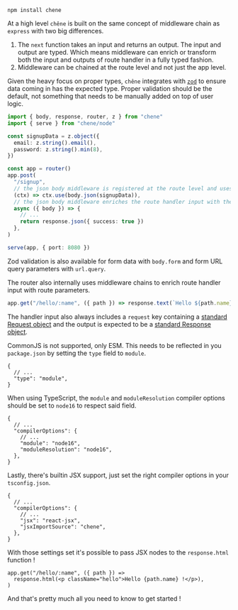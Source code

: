 ```
npm install chene
```

At a high level `chêne` is built on the same concept of middleware chain as `express` with two big differences.

1. The `next` function takes an input and returns an output. The input and output are typed. Which means middleware can enrich or transform both the input and outputs of route handler in a fully typed fashion.
2. Middleware can be chained at the route level and not just the app level.

Given the heavy focus on proper types, `chêne` integrates with [`zod`](https://zod.dev) to ensure data coming in has the expected type. Proper validation should be the default, not something that needs to be manually added on top of user logic.

```ts
import { body, response, router, z } from "chene"
import { serve } from "chene/node"

const signupData = z.object({
  email: z.string().email(),
  password: z.string().min(8),
})

const app = router()
app.post(
  "/signup",
  // the json body middleware is registered at the route level and uses a Zod schema for validation
  (ctx) => ctx.use(body.json(signupData)),
  // the json body middleware enriches the route handler input with the parsed and validated body
  async ({ body }) => {
    // ...
    return response.json({ success: true })
  },
)

serve(app, { port: 8080 })
```

Zod validation is also available for form data with `body.form` and form URL query parameters with `url.query`.

The router also internally uses middleware chains to enrich route handler input with route parameters.

```ts
app.get("/hello/:name", ({ path }) => response.text(`Hello ${path.name} !`))
```

The handler input also always includes a `request` key containing a [standard Request object](https://developer.mozilla.org/docs/Web/API/Request) and the output is expected to be a [standard Response object](https://developer.mozilla.org/docs/Web/API/Response).

CommonJS is not supported, only ESM. This needs to be reflected in you `package.json` by setting the `type` field to `module`.

```jsonc
{
  // ...
  "type": "module",
}
```

When using TypeScript, the `module` and `moduleResolution` compiler options should be set to `node16` to respect said field.

```jsonc
{
  // ...
  "compilerOptions": {
    // ...
    "module": "node16",
    "moduleResolution": "node16",
  },
}
```

Lastly, there's builtin JSX support, just set the right compiler options in your `tsconfig.json`.

```jsonc
{
  // ...
  "compilerOptions": {
    // ...
    "jsx": "react-jsx",
    "jsxImportSource": "chene",
  },
}
```

With those settings set it's possible to pass JSX nodes to the `response.html` function !

```tsx
app.get("/hello/:name", ({ path }) =>
  response.html(<p className="hello">Hello {path.name} !</p>),
)
```

And that's pretty much all you need to know to get started !
